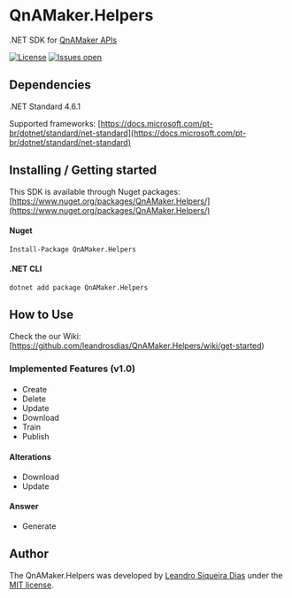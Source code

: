 # QnAMaker.Helpers
.NET SDK for [QnAMaker APIs](https://westus.dev.cognitive.microsoft.com/docs/services/58994a073d9e04097c7ba6fe/operations/58994a073d9e041ad42d9baa)

[![License](https://img.shields.io/github/license/leandrosdias/qnamaker.helpers.svg)](LICENSE)
[![Issues open](https://img.shields.io/github/issues/leandrosdias/qnamaker.helpers.svg)](https://github.com/leandrosdias/qnamaker.Helpers/)

## Dependencies
.NET Standard 4.6.1

Supported frameworks: [https://docs.microsoft.com/pt-br/dotnet/standard/net-standard](https://docs.microsoft.com/pt-br/dotnet/standard/net-standard)

## Installing / Getting started

This SDK is available through Nuget packages: [https://www.nuget.org/packages/QnAMaker.Helpers/](https://www.nuget.org/packages/QnAMaker.Helpers/)

#### Nuget
```
Install-Package QnAMaker.Helpers
```

#### .NET CLI
```
dotnet add package QnAMaker.Helpers
```
## How to Use

Check the our Wiki: [https://github.com/leandrosdias/QnAMaker.Helpers/wiki/get-started)

### Implemented Features (v1.0)
#### 
* Create
* Delete
* Update
* Download
* Train
* Publish

#### Alterations
* Download
* Update

#### Answer
* Generate

## Author

The QnAMaker.Helpers was developed by [Leandro Siqueira Dias](https://www.linkedin.com/in/leandrosdias/) under the [MIT license](LICENSE).